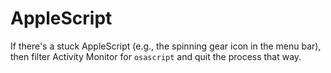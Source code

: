 # AppleScript

If there's a stuck AppleScript (e.g., the spinning gear icon in the menu bar), then filter Activity Monitor for `osascript` and quit the process that way.